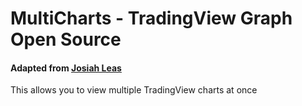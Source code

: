 # MultiCharts - TradingView Graph Open Source
#### Adapted from [Josiah Leas](https://github.com/JosiahLeas/josiahleas.github.io)

This allows you to view multiple TradingView charts at once